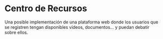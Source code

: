 # Centro de Recursos

Una posible implementación de una plataforma web donde los usuarios que se registren tengan disponibles vídeos, documentos... y puedan debatir sobre ellos.